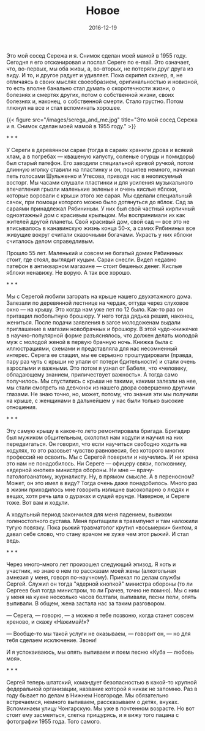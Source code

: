﻿---
title: "Новое"
description: ""
date: "2016-12-19"
categories: 
    - "blog"
---

 Это мой  сосед Сережа и я.  Снимок сделан моей мамой в 1955 году. Сегодня я его отсканировал и послал Сереге по e-mail. Это означает, что, во-первых, мы оба живы, а, во-вторых, не потеряли друг друга из виду. И то, и другое радует и удивляет. Пока скрипел сканер, я, не отличаясь в своих мыслях своеобразием, оригинальностью и новизной, то есть вполне банально стал думать о скоротечности жизни, о болезнях и смертях других, потом о собственной жизни, своих болезнях и, наконец, о собственной смерти. Стало  грустно. Потом плюнул на все и стал вспоминать хорошее.

{{< figure src="/images/serega_and_me.jpg" title="Это мой  сосед Сережа и я. Снимок сделан моей мамой в 1955 году." >}}

\*&nbsp;\*&nbsp;\*

У Сереги в деревянном сарае (тогда в сараях хранили дрова и всякий хлам, а в погребах —&nbsp;квашеную капусту, соленые огурцы и помидоры) был старый патефон. Его заводили специальной кривой  ручкой, потом длинную иголку ставили на пластинку и он, пошипев немного, начинал петь голосами Шульженко и Утесова, приводя нас в неописуемый восторг. Мы часами слушали пластинки и для усиления музыкального впечатления  грызли маленькие зеленые и очень кислые яблоки, которые воровали с крыши этого же сарая. Мы сделали специальный сачок, при помощи которого можно было дотянуться до яблок. Сад за сараями принадлежал Рябининым. У них был свой частный кирпичный одноэтажный дом с красивым крыльцом. Мы воспринимали их как жителей другой планеты. Свой красивый дом, свой сад —&nbsp;все это не вписывалось в канавинскую жизнь конца 50-х, а самих Рябининых все живущие вокруг считали сказочными богачами. Украсть у них яблоки считалось делом справедливым.

Прошло 55 лет. Маленький и совсем не богатый домик Рябининых стоит, где стоял, выглядит куцым. Сараи снесли. Видел недавно патефон в антикварном магазине —&nbsp;стоит бешеных денег. Кислые яблоки ненавижу. Не ворую. А так все хорошо.

\*&nbsp;\*&nbsp;\*

Мы с Серегой любили загорать на  крыше нашего двухэтажного дома. Залезали по деревянной лестнице на чердак, оттуда через слуховое окно —&nbsp;на крышу. Это когда нам уже лет по 12 было. Как-то раз он притащил любопытную брошюру. У него тогда дядька решил, наконец, жениться. После подачи заявления в загсе молодоженам выдали приглашение в магазин новобрачных и брошюру. В этой чудо-книжечке в научно-популярной форме разъяснялось, что должен делать молодой муж с молодой женой в первую брачную ночь. Книжка была с иллюстрациями, схемами и представляла для нас несомненный интерес. Серега ее стащил, мы ее серьезно проштудировали (правда, пару раз чуть с крыши не упали от потери бдительности) и стали очень взрослыми и важными. Это потом я узнал от Бабеля, что «человеку, обладающему знанием, приличествует важность». А тогда само получилось. Мы спустились с крыши не такими, какими залезли на нее, мы стали смотреть на девчонок из нашего двора совершенно другими глазами. Не знаю точно, но, может, потому, что знания эти мы получили на крыше, с женщинами в дальнейшем у нас были только высокие отношения.

\*&nbsp;\*&nbsp;\*

Эту самую крышу в какое-то лето ремонтировала бригада. Бригадир был мужиком общительным, сколотил нам ходули и научил на них передвигаться. Он говорил, что если научиться свободно ходить на ходулях, то это разовьет чувство равновесия, без которого многих профессий не освоить. Мы с Серегой поверили и научились. И ни хрена это нам не понадобилось. Ни Сереге —&nbsp;офицеру связи, полковнику, «ядерной кнопке» министра обороны. Ни мне —&nbsp;врачу-патологоанатому, журналисту. Ну, в прямом смысле. А в переносном? Может, он это имел в виду? Тогда очень даже понадобилось. Много раз в жизни приходилось мне говорить излишне высокопарно о людях и вещах, хотя речь шла о дураках и сущей ерунде. Наверное, и Сереге тоже. Вот вам и ходули.

А ходульный период закончился для меня падением, вывихом голеностопного сустава. Меня притащили в  травмпункт и там наложили тугую повязку. Пока рыжий травматолог крутил «восьмерки» бинтом, я давал себе слово, что стану врачом не хуже чем этот рыжий. И стал ведь.

\*&nbsp;\*&nbsp;\*

Через много-много лет произошел следующий эпизод. Я хоть и участник, но знаю о нем по рассказам моей жены (алкогольная амнезия у меня, говоря по-научному). Приехал по делам службы Сергей. Служил он тогда "ядерной кнопкой" министра обороны (то ли Сергеев был тогда министром, то ли Грачев, точно не помню). Мы с ним у меня на кухне несколько часов болтали, выпивали, песни пели, опять выпивали. В общем, жена застала нас за таким разговором.

—&nbsp;Серега, —&nbsp;говорю, —&nbsp;а можно я тебе позвоню, когда станет совсем хреново, и скажу «Нажимай!»?

—&nbsp;Вообще-то мы такой услуги не оказываем, —&nbsp;говорит он, —&nbsp;но для тебя сделаем исключение. Звони!

И я успокаиваюсь, мы опять выпиваем и поем песню «Куба —&nbsp;любовь моя».

\*&nbsp;\*&nbsp;\*

Сергей теперь штатский, командует безопасностью в какой-то крупной федеральной организации, название которой я никак не запомню. Раз в году бывает по делам в Нижнем Новгороде. Мы обязательно встречаемся, немного выпиваем, рассказываем о детях, внуках. Вспоминаем улицу Чонгарскую. Мы уже в почтенном возрасте. Но вот стоит ему засмеяться, слегка прищурясь, и я вижу того пацана с фотографии 1955 года. Того самого.

